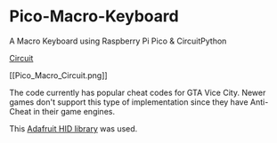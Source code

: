 # Pico-Macro-Keyboard
A Macro Keyboard using Raspberry Pi Pico & CircuitPython

[Circuit](https://imgur.com/a/8N49Jos)

[[Pico_Macro_Circuit.png]]

The code currently has popular cheat codes for GTA Vice City. Newer games don't support this type of implementation since they have Anti-Cheat in their game engines.

This [Adafruit HID library](https://github.com/adafruit/Adafruit_CircuitPython_HID) was used.
